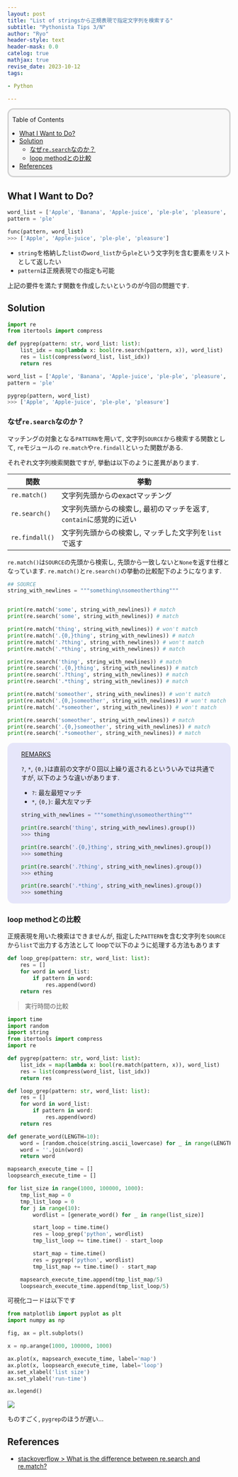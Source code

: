 ```yaml
---
layout: post
title: "List of stringsから正規表現で指定文字列を検索する"
subtitle: "Pythonista Tips 3/N"
author: "Ryo"
header-style: text
header-mask: 0.0
catelog: true
mathjax: true
revise_date: 2023-10-12
tags:

- Python

---
```


<div style='border-radius: 1em; border-style:solid; border-color:#D3D3D3; background-color:#F8F8F8'>

<p class="h4">&nbsp;&nbsp;Table of Contents</p>

<!-- START doctoc generated TOC please keep comment here to allow auto update -->
<!-- DON'T EDIT THIS SECTION, INSTEAD RE-RUN doctoc TO UPDATE -->

- [What I Want to Do?](#what-i-want-to-do)
- [Solution](#solution)
  - [なぜ`re.search`なのか？](#%E3%81%AA%E3%81%9Cresearch%E3%81%AA%E3%81%AE%E3%81%8B)
  - [loop methodとの比較](#loop-method%E3%81%A8%E3%81%AE%E6%AF%94%E8%BC%83)
- [References](#references)

<!-- END doctoc generated TOC please keep comment here to allow auto update -->


</div>

## What I Want to Do?

```py
word_list = ['Apple', 'Banana', 'Apple-juice', 'ple-ple', 'pleasure', 'Please']
pattern = 'ple'

func(pattern, word_list)
>>> ['Apple', 'Apple-juice', 'ple-ple', 'pleasure']
```

- `string`を格納した`list`の`word_list`から`ple`という文字列を含む要素をリストとして返したい
- `pattern`は正規表現での指定も可能

上記の要件を満たす関数を作成したいというのが今回の問題です.

## Solution

```py
import re
from itertools import compress

def pygrep(pattern: str, word_list: list):
    list_idx = map(lambda x: bool(re.search(pattern, x)), word_list)
    res = list(compress(word_list, list_idx))
    return res

word_list = ['Apple', 'Banana', 'Apple-juice', 'ple-ple', 'pleasure', 'Please']
pattern = 'ple'

pygrep(pattern, word_list)
>>> ['Apple', 'Apple-juice', 'ple-ple', 'pleasure']
```

### なぜ`re.search`なのか？

マッチングの対象となる`PATTERN`を用いて, 文字列`SOURCE`から検索する関数として, `re`モジュールの
`re.match`や`re.findall`といった関数がある.

それぞれ文字列検索関数ですが, 挙動は以下のように差異があります.

|関数|挙動|
|---|----|
|`re.match()`|文字列先頭からのexactマッチング|
|`re.search()`|文字列先頭からの検索し, 最初のマッチを返す, `contain`に感覚的に近い|
|`re.findall()`|文字列先頭からの検索し, マッチした文字列を`list`で返す|

`re.match()`は`SOURCE`の先頭から検索し, 先頭から一致しないと`None`を返す仕様となっています.
`re.match()`と`re.search()`の挙動の比較配下のようになります.

```python
## SOURCE
string_with_newlines = """something\nsomeotherthing"""


print(re.match('some', string_with_newlines)) # match
print(re.search('some', string_with_newlines)) # match

print(re.match('thing', string_with_newlines)) # won't match
print(re.match('.{0,}thing', string_with_newlines)) # match
print(re.match('.?thing', string_with_newlines)) # won't match
print(re.match('.*thing', string_with_newlines)) # match

print(re.search('thing', string_with_newlines)) # match
print(re.search('.{0,}thing', string_with_newlines)) # match
print(re.search('.?thing', string_with_newlines)) # match
print(re.search('.*thing', string_with_newlines)) # match

print(re.match('someother', string_with_newlines)) # won't match
print(re.match('.{0,}someother', string_with_newlines)) # won't match
print(re.match('.*someother', string_with_newlines)) # won't match

print(re.search('someother', string_with_newlines)) # match
print(re.search('.{0,}someother', string_with_newlines)) # match
print(re.search('.*someother', string_with_newlines)) # match
```

<div style='padding-left: 2em; padding-right: 2em; border-radius: 1em; border-style:solid; border-color:#e6e6fa; background-color:#e6e6fa'>
<p class="h4"><ins>REMARKS</ins></p>

`?`, `*`, `{0,}`は直前の文字が０回以上繰り返されるといういみでは共通ですが, 
以下のような違いがあります. 

- `?`: 最左最短マッチ
- `*`, `{0,}`: 最大左マッチ

```py
string_with_newlines = """something\nsomeotherthing"""

print(re.search('thing', string_with_newlines).group())
>>> thing

print(re.search('.{0,}thing', string_with_newlines).group())
>>> something

print(re.search('.?thing', string_with_newlines).group())
>>> ething

print(re.search('.*thing', string_with_newlines).group())
>>> something
```

</div>

### loop methodとの比較

正規表現を用いた検索はできませんが, 指定した`PATTERN`を含む文字列を`SOURCE`から`list`で出力する方法として
loopで以下のように処理する方法もあります

```python
def loop_grep(pattern: str, word_list: list):
    res = []
    for word in word_list:
        if pattern in word:
            res.append(word)
    return res
```

> 実行時間の比較

```python
import time
import random
import string
from itertools import compress
import re

def pygrep(pattern: str, word_list: list):
    list_idx = map(lambda x: bool(re.match(pattern, x)), word_list)
    res = list(compress(word_list, list_idx))
    return res

def loop_grep(pattern: str, word_list: list):
    res = []
    for word in word_list:
        if pattern in word:
            res.append(word)
    return res

def generate_word(LENGTH=10):
    word = [random.choice(string.ascii_lowercase) for _ in range(LENGTH)]
    word = ''.join(word)
    return word

mapsearch_execute_time = []
loopsearch_execute_time = []

for list_size in range(1000, 100000, 1000):
    tmp_list_map = 0
    tmp_list_loop = 0
    for j in range(10):
        wordlist = [generate_word() for _ in range(list_size)]

        start_loop = time.time()
        res = loop_grep('python', wordlist)
        tmp_list_loop += time.time() - start_loop

        start_map = time.time()
        res = pygrep('python', wordlist)
        tmp_list_map += time.time() - start_map

    mapsearch_execute_time.append(tmp_list_map/5)
    loopsearch_execute_time.append(tmp_list_loop/5)
```

可視化コードは以下です

```py
from matplotlib import pyplot as plt
import numpy as np

fig, ax = plt.subplots()

x = np.arange(1000, 100000, 1000)

ax.plot(x, mapsearch_execute_time, label='map')
ax.plot(x, loopsearch_execute_time, label='loop')
ax.set_xlabel('list size')
ax.set_ylabel('run-time')

ax.legend()
```

<img src="https://github.com/ryonakimageserver/omorikaizuka/blob/master/blog/pythonista/20210901-map-loop-compare.png?raw=true">

ものすごく, `pygrep`のほうが遅い...



References
------------------------
- [stackoverflow > What is the difference between re.search and re.match?](https://stackoverflow.com/questions/180986/what-is-the-difference-between-re-search-and-re-match)